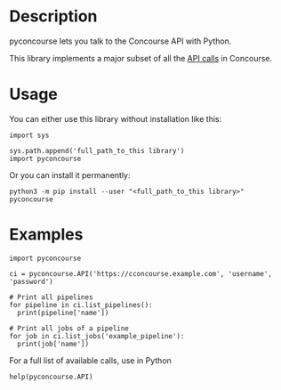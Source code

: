 # Description
pyconcourse lets you talk to the Concourse API with Python.

This library implements a major subset of all the [API calls](https://github.com/concourse/concourse/blob/master/atc/routes.go) in Concourse.

# Usage
You can either use this library without installation like this:
```python3
import sys

sys.path.append('full_path_to_this library')
import pyconcourse
```
Or you can install it permanently:
```shell
python3 -m pip install --user "<full_path_to_this library>" pyconcourse
```

# Examples
```python3
import pyconcourse

ci = pyconcourse.API('https://cconcourse.example.com', 'username', 'password')

# Print all pipelines
for pipeline in ci.list_pipelines():
  print(pipeline['name'])

# Print all jobs of a pipeline
for job in ci.list_jobs('example_pipeline'):
  print(job['name'])
```

For a full list of available calls, use in Python
```python3
help(pyconcourse.API)
```
